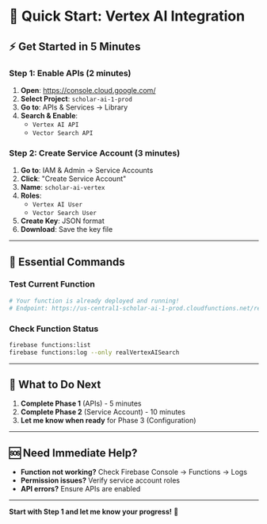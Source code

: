 # 🚀 **Quick Start: Vertex AI Integration**

## ⚡ **Get Started in 5 Minutes**

### **Step 1: Enable APIs (2 minutes)**
1. **Open**: https://console.cloud.google.com/
2. **Select Project**: `scholar-ai-1-prod`
3. **Go to**: APIs & Services → Library
4. **Search & Enable**:
   - `Vertex AI API`
   - `Vector Search API`

### **Step 2: Create Service Account (3 minutes)**
1. **Go to**: IAM & Admin → Service Accounts
2. **Click**: "Create Service Account"
3. **Name**: `scholar-ai-vertex`
4. **Roles**: 
   - `Vertex AI User`
   - `Vector Search User`
5. **Create Key**: JSON format
6. **Download**: Save the key file

---

## 🔑 **Essential Commands**

### **Test Current Function**
```bash
# Your function is already deployed and running!
# Endpoint: https://us-central1-scholar-ai-1-prod.cloudfunctions.net/realVertexAISearch
```

### **Check Function Status**
```bash
firebase functions:list
firebase functions:log --only realVertexAISearch
```

---

## 📱 **What to Do Next**

1. **Complete Phase 1** (APIs) - 5 minutes
2. **Complete Phase 2** (Service Account) - 10 minutes
3. **Let me know when ready** for Phase 3 (Configuration)

---

## 🆘 **Need Immediate Help?**

- **Function not working?** Check Firebase Console → Functions → Logs
- **Permission issues?** Verify service account roles
- **API errors?** Ensure APIs are enabled

---

**Start with Step 1 and let me know your progress!** 🚀
